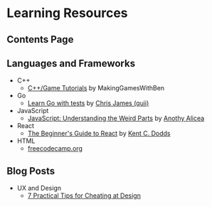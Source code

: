# Learning Resources

## Contents Page

## Languages and Frameworks

- C++
  - [C++/Game Tutorials](https://www.youtube.com/watch?v=hQ2I8D2ogrs&list=PLSPw4ASQYyynKPY0I-QFHK0iJTjnvNUys) by MakingGamesWithBen
- Go
  - [Learn Go with tests](https://quii.gitbook.io/learn-go-with-tests) by [Chris James (quii)](https://github.com/quii)
- JavaScript
  - [JavaScript: Understanding the Weird Parts](https://www.udemy.com/course/understand-javascript/) by [Anothy Alicea](https://www.udemy.com/user/anthonypalicea/)
- React
  - [The Beginner's Guide to React](https://egghead.io/courses/the-beginner-s-guide-to-react) by [Kent C. Dodds](https://kentcdodds.com/)
- HTML
  - [freecodecamp.org](https://www.freecodecamp.org/)

## Blog Posts

- UX and Design
  - [7 Practical Tips for Cheating at Design](https://medium.com/refactoring-ui/7-practical-tips-for-cheating-at-design-40c736799886)
